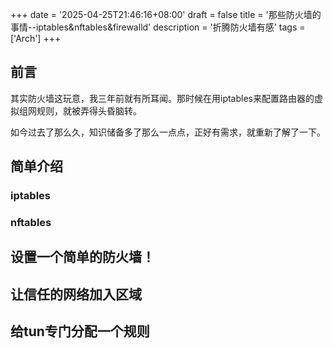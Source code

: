 +++
date = '2025-04-25T21:46:16+08:00'
draft = false
title = '那些防火墙的事情--iptables&nftables&firewalld'
description = '折腾防火墙有感'
tags = ['Arch']
+++

## 前言

其实防火墙这玩意，我三年前就有所耳闻。那时候在用iptables来配置路由器的虚拟组网规则，就被弄得头昏脑转。

如今过去了那么久，知识储备多了那么一点点，正好有需求，就重新了解了一下。

## 简单介绍

### iptables

### nftables

## 设置一个简单的防火墙！

## 让信任的网络加入区域

## 给tun专门分配一个规则